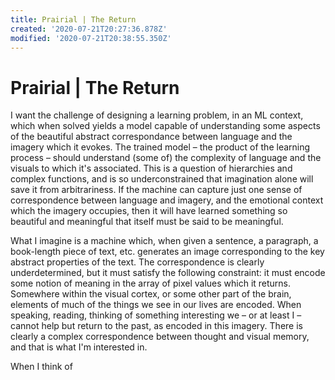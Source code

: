 ```yaml
---
title: Prairial | The Return
created: '2020-07-21T20:27:36.878Z'
modified: '2020-07-21T20:38:55.350Z'
---
```


# Prairial | The Return

I want the challenge of designing a learning problem, in an ML context, which when solved yields a model capable of understanding some aspects of the beautiful abstract correspondance between language and the imagery which it evokes. The trained model – the product of the learning process – should understand (some of) the complexity of language and the visuals to which it's associated. This is a question of hierarchies and complex functions, and is so underconstrained that imagination alone will save it from arbitrariness. If the machine can capture just one sense of correspondence between language and imagery, and the emotional context which the imagery occupies, then it will have learned something so beautiful and meaningful that itself must be said to be meaningful. 

What I imagine is a machine which, when given a sentence, a paragraph, a book-length piece of text, etc. generates an image corresponding to the key abstract properties of the text. The correspondence is clearly underdetermined, but it must satisfy the following constraint: it must encode some notion of meaning in the array of pixel values which it returns. Somewhere within the visual cortex, or some other part of the brain, elements of much of the things we see in our lives are encoded. When speaking, reading, thinking of something interesting we – or at least I – cannot help but return to the past, as encoded in this imagery. There is clearly a complex correspondence between thought and visual memory, and that is what I'm interested in. 

When I think of 

